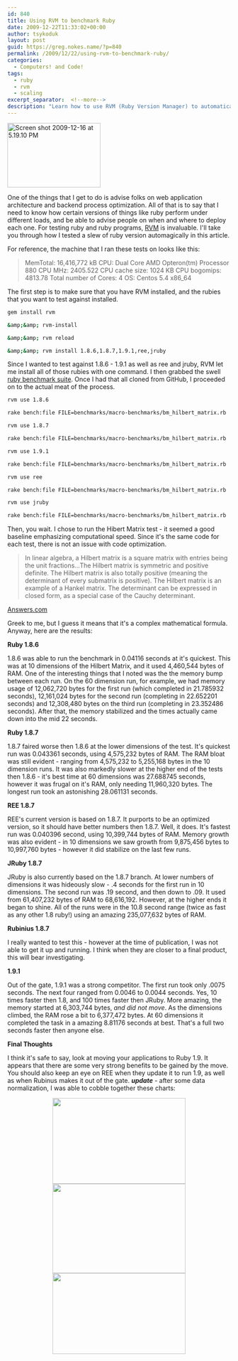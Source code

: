 ```yaml
---
id: 840
title: Using RVM to benchmark Ruby
date: 2009-12-22T11:33:02+00:00
author: tsykoduk
layout: post
guid: https://greg.nokes.name/?p=840
permalink: /2009/12/22/using-rvm-to-benchmark-ruby/
categories:
  - Computers! and Code!
tags:
  - ruby
  - rvm
  - scaling
excerpt_separator:  <!--more-->
description: "Learn how to use RVM (Ruby Version Manager) to automatically benchmark multiple Ruby versions including 1.8.6, 1.8.7, 1.9.1, REE, and JRuby for performance testing and optimization."
---
```

<img class="size-medium wp-image-15206 alignright" title="Screen shot 2009-12-16 at 5.19.10 PM" src="https://greg.nokes.name/binaries/2009/12/Screen-shot-2009-12-16-at-5.19.10-PM-300x207.png" alt="Screen shot 2009-12-16 at 5.19.10 PM" width="210" height="145" />

One of the things that I get to do is advise folks on web application architecture and backend process optimization. All of that is to say that I need to know how certain versions of things like ruby perform under different loads, and be able to advise people on when and where to deploy each one. For testing ruby and ruby programs, <a href="http://rvm.beginrescueend.com/">RVM</a> is invaluable. I'll take you through how I tested a slew of ruby version automagically in this article.
<!--more-->
For reference, the machine that I ran these tests on looks like this:

>MemTotal: 16,416,772 kB
>CPU: Dual Core AMD Opteron(tm) Processor 880
>CPU MHz: 2405.522
>CPU cache size: 1024 KB
>CPU bogomips: 4813.78
>Total number of Cores: 4
>OS: Centos 5.4 x86_64

The first step is to make sure that you have RVM installed, and the rubies that you want to test against installed.

```bash
gem install rvm 

&amp;&amp; rvm-install 

&amp;&amp; rvm reload

&amp;&amp; rvm install 1.8.6,1.8.7,1.9.1,ree,jruby
```

Since I wanted to test against 1.8.6 - 1.9.1 as well as ree and jruby, RVM let me install all of those rubies with one command. I then grabbed the swell <a href="http://github.com/acangiano/ruby-benchmark-suite">ruby benchmark suite</a>. Once I had that all cloned from GitHub, I proceeded on to the actual meat of the process.

```bash
rvm use 1.8.6

rake bench:file FILE=benchmarks/macro-benchmarks/bm_hilbert_matrix.rb

rvm use 1.8.7

rake bench:file FILE=benchmarks/macro-benchmarks/bm_hilbert_matrix.rb

rvm use 1.9.1

rake bench:file FILE=benchmarks/macro-benchmarks/bm_hilbert_matrix.rb

rvm use ree

rake bench:file FILE=benchmarks/macro-benchmarks/bm_hilbert_matrix.rb

rvm use jruby

rake bench:file FILE=benchmarks/macro-benchmarks/bm_hilbert_matrix.rb
```

Then, you wait.
I chose to run the Hibert Matrix test - it seemed a good baseline emphasizing computational speed. Since it's the same code for each test, there is not an issue with code optimization.

> In linear algebra, a Hilbert matrix is a square matrix with entries being the unit fractions...The Hilbert matrix is symmetric and positive definite. The Hilbert matrix is also totally positive (meaning the determinant of every submatrix is positive).
>The Hilbert matrix is an example of a Hankel matrix.
>The determinant can be expressed in closed form, as a special case of the Cauchy determinant.

<a href="http://www.answers.com/topic/hilbert-matrix">Answers.com</a>

Greek to me, but I guess it means that it's a complex mathematical formula. Anyway, here are the results:

<strong>Ruby 1.8.6</strong>

1.8.6 was able to run the benchmark in 0.04116 seconds at it's quickest. This was at 10 dimensions of the Hilbert Matrix, and it used 4,460,544 bytes of RAM. One of the interesting things that I noted was the the memory bump between each run. On the 60 dimension run, for example, we had memory usage of 12,062,720 bytes for the first run (which completed in 21.785932 seconds), 12,161,024 bytes for the second run (completing in 22.652201 seconds) and 12,308,480 bytes on the third run (completing in 23.352486 seconds). After that, the memory stabilized and the times actually came down into the mid 22 seconds.

<strong>Ruby 1.8.7</strong>

1.8.7 faired worse then 1.8.6 at the lower dimensions of the test. It's quickest run was 0.043361 seconds,  using 4,575,232 bytes of RAM. The RAM bloat was still evident - ranging from 4,575,232 to 5,255,168 bytes in the 10 dimension runs. It was also markedly slower at the higher end of the tests then 1.8.6 - it's best time at 60 dimensions was 27.688745 seconds, however it was frugal on it's RAM, only needing 11,960,320 bytes. The longest run took an astonishing 28.061131 seconds.

<strong>REE 1.8.7</strong>

REE's current version is based on 1.8.7. It purports to be an optimized version, so it should have better numbers then 1.8.7. Well, it does. It's fastest run was 0.040396 second, using 10,399,744 bytes of RAM. Memory growth was also evident - in 10 dimensions we saw growth from 9,875,456 bytes to 10,997,760 bytes - however it did stabilize on the last few runs.

<strong>JRuby 1.8.7</strong>

JRuby is also currently based on the 1.8.7 branch. At lower numbers of dimensions it was hideously slow - .4 seconds for the first run in 10 dimensions. The second run was .19 second, and then down to .09. It used from 61,407,232 bytes of RAM to 68,616,192. However, at the higher ends it began to shine. All of the runs were in the 10.8 second range (twice as fast as any other 1.8 ruby!) using an amazing 235,077,632 bytes of RAM.

<strong>Rubinius 1.8.7</strong>

I really wanted to test this - however at the time of publication, I was not able to get it up and running. I think when they are closer to a final product, this will bear investigating.

<strong>1.9.1</strong>

Out of the gate, 1.9.1 was a strong competitor. The first run took only .0075 seconds. The next four ranged from 0.0046 to 0.0044 seconds. Yes, 10 times faster then 1.8, and 100 times faster then JRuby. More amazing, the memory started at 6,303,744 bytes, <em>and did not move</em>. As the dimensions climbed, the RAM rose a bit to 6,377,472 bytes. At 60 dimensions it completed the task in a amazing 8.81176 seconds at best. That's a full two seconds faster then anyone else.

<strong>Final Thoughts</strong>

I think it's safe to say, look at moving your applications to Ruby 1.9. It appears that there are some very strong benefits to be gained by the move. You should also keep an eye on REE when they update it to run 1.9, as well as when Rubinus makes it out of the gate.
<strong><em>update</em><span style="font-weight: normal;"> - after some data normalization, I was able to cobble together these charts:</span></strong>


<p style="text-align: center;"><strong><span style="font-weight: normal;"><a href="https://greg.nokes.name/binaries/2009/12/Screen-shot-2009-12-23-at-10.25.41-AM.png"><img class="size-medium wp-image-15215 aligncenter" title="Screen shot 2009-12-23 at 10.25.41 AM" src="https://greg.nokes.name/binaries/2009/12/Screen-shot-2009-12-23-at-10.25.41-AM-300x193.png" alt="" width="300" height="193" /></a><a href="https://greg.nokes.name/binaries/2009/12/Screen-shot-2009-12-23-at-10.25.49-AM.png"><img class="aligncenter size-medium wp-image-15216" title="Screen shot 2009-12-23 at 10.25.49 AM" src="https://greg.nokes.name/binaries/2009/12/Screen-shot-2009-12-23-at-10.25.49-AM-300x201.png" alt="" width="300" height="201" /></a><a href="https://greg.nokes.name/binaries/2009/12/Screen-shot-2009-12-23-at-10.25.56-AM.png"><img class="aligncenter size-medium wp-image-15217" title="Screen shot 2009-12-23 at 10.25.56 AM" src="https://greg.nokes.name/binaries/2009/12/Screen-shot-2009-12-23-at-10.25.56-AM-300x182.png" alt="" width="300" height="182" /></a>

</span></strong></p>